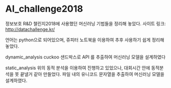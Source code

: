 # AI_challenge2018

정보보호 R&D 챌린지2018에 사용했던 머신러닝 기법들을 정리해 놓았다.
사이트 링크: http://datachallenge.kr/

언어는 python으로 되어있으며, 쥬피터 노트북을 이용하여 추후 사용하기 쉽게 정리해 놓았다.


dynamic_analysis
cuckoo 샌드박스로 API 를 추출하여 머신러닝 모델을 설계하였다


static_analysis
위의 동적 분석을 이용하여 진행하고 있었으나, 대회시간 안에 동적분석을 못 끝낼거 같아 만들었다.
파일 내의 유니코드 문자열을 추출하여 머신러닝 모델을 설계하였다.

